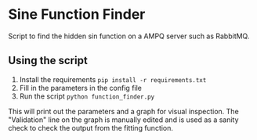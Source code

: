 # Sine Function Finder

Script to find the hidden sin function on a AMPQ server such as RabbitMQ.

## Using the script
1. Install the requirements 
`pip install -r requirements.txt`
2. Fill in the parameters in the config file
3. Run the script `python function_finder.py`

This will print out the parameters and a graph for visual inspection.
The "Validation" line on the graph is manually edited and is used as  a sanity check to 
check the output from the fitting function.
 